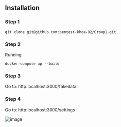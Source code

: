 
## Installation

### Step 1
```
git clone git@github.com:pentest-khoa-02/Group1.git
```

### Step 2
Running
```
docker-compose up --build
```

### Step 3
Go to: http:localhost:3000/fakedata

### Step 4
Go to: http:localhost:3000/settings

![image](https://github.com/pentest-khoa-02/Group1/assets/127246130/5429722a-f74a-4a2d-a57f-290580aedbda)
